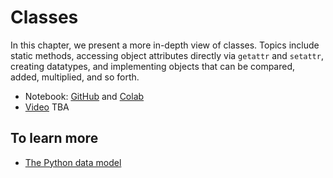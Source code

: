 # Classes

In this chapter, we present a more in-depth view of classes.  Topics include static methods, accessing object attributes directly via `getattr` and `setattr`, creating datatypes, and implementing objects that can be compared, added, multiplied, and so forth.  

* Notebook: [GitHub](https://github.com/abstractions-in-python/abstractions-in-python.github.io/blob/master/notebooks/Classes_chapter.ipynb) and [Colab](https://drive.google.com/file/d/1G-DxUTrpH5iwZSrs9DGYzmOkHBIeh5bU/view?usp=sharing)
* [Video]() TBA

## To learn more 

* [The Python data model](https://docs.python.org/3/reference/datamodel.html)
